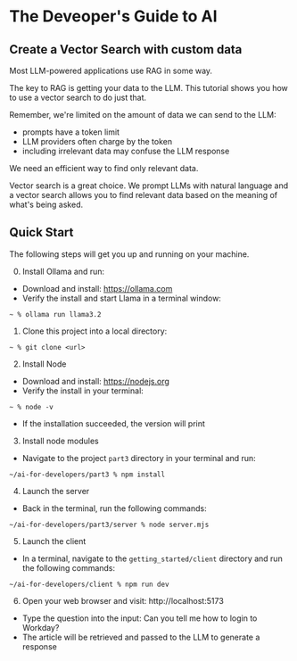 # The Deveoper's Guide to AI

## Create a Vector Search with custom data

Most LLM-powered applications use RAG in some way.

The key to RAG is getting your data to the LLM.  This tutorial shows you how to use a vector search to do just that.

Remember, we're limited on the amount of data we can send to the LLM:

- prompts have a token limit
- LLM providers often charge by the token
- including irrelevant data may confuse the LLM response

We need an efficient way to find only relevant data.

Vector search is a great choice.  We prompt LLMs with natural language and a vector search allows you to find relevant data based on the meaning of what's being asked.

## Quick Start

The following steps will get you up and running on your machine.

0. Install Ollama and run:

- Download and install: https://ollama.com
- Verify the install and start Llama in a terminal window:

```
~ % ollama run llama3.2
```

1. Clone this project into a local directory:

```
~ % git clone <url>
```

2. Install Node

- Download and install: https://nodejs.org
- Verify the install in your terminal:

```
~ % node -v
```

- If the installation succeeded, the version will print

3. Install node modules

- Navigate to the project `part3` directory in your terminal and run:

```
~/ai-for-developers/part3 % npm install
```

4.  Launch the server

- Back in the terminal, run the following commands:

```
~/ai-for-developers/part3/server % node server.mjs
```

5.  Launch the client

- In a terminal, navigate to the `getting_started/client` directory and run the following commands:

```
~/ai-for-developers/client % npm run dev
```

6. Open your web browser and visit: http://localhost:5173

- Type the question into the input:  Can you tell me how to login to Workday?
- The article will be retrieved and passed to the LLM to generate a response